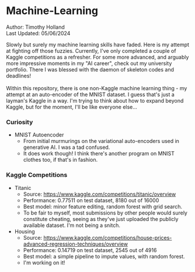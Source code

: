 # Machine-Learning
Author: Timothy Holland \
Last Updated: 05/06/2024

Slowly but surely my machine learning skills have faded. Here is my attempt at fighting off those fuzzies. Currently, I've only completed a couple of Kaggle competitions as a refresher. For some more advanced, and arguably more impressive moments in my "AI career", check out my university portfolio. There I was blessed with the daemon of skeleton codes and deadlines! \
\
Within this repository, there is one non-Kaggle machine learning thing - my attempt at an auto-encoder of the MNIST dataset. I guess that's just a layman's Kaggle in a way. I'm trying to think about how to expand beyond Kaggle, but for the moment, I'll be like everyone else...

### Curiosity

- MNIST Autoencoder
  - From initial murmurings on the variational auto-encoders used in generative AI. I was a tad confused.
  - It does work though! I think there's another program on MNIST clothes too, if that's in fashion.

### Kaggle Competitions

- Titanic
  - Source: https://www.kaggle.com/competitions/titanic/overview
  - Performance: 0.77511 on test dataset, 8180 out of 16000
  - Best model: minor feature editing, random forest with grid search.
  - To be fair to myself, most submissions by other people would surely constitute cheating, seeing as they've just uploaded the publicly available dataset. I'm not being a snitch.
- Housing
  - Source: https://www.kaggle.com/competitions/house-prices-advanced-regression-techniques/overview
  - Performance: 0.14719 on test dataset, 2545 out of 4916
  - Best model: a simple pipeline to impute values, with random forest.
  - I'm working on it!
